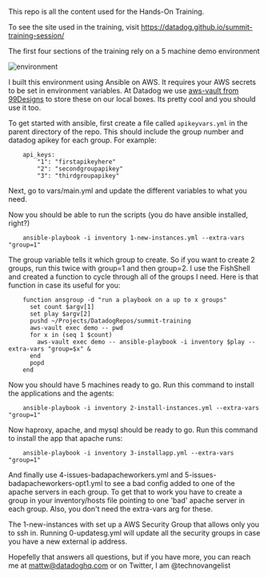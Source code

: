 This repo is all the content used for the Hands-On Training. 

To see the site used in the training, visit https://datadog.github.io/summit-training-session/

The first four sections of the training rely on a 5 machine demo environment

![environment](https://datadog.github.io/summit-training-session/images/buildinggreatdashboards/environment.png)

I built this environment using Ansible on AWS. It requires your AWS secrets to be set in environment variables. At Datadog we use [aws-vault from 99Designs](https://github.com/99designs/aws-vault) to store these on our local boxes. Its pretty cool and you should use it too.

To get started with ansible, first create a file called `apikeyvars.yml` in the parent directory of the repo. This should include the group number and datadog apikey for each group. For example:

        api_keys:
            "1": "firstapikeyhere"
            "2": "secondgroupapikey"
            "3": "thirdgroupapikey"

Next, go to vars/main.yml and update the different variables to what you  need. 

Now you should be able to run the scripts (you do have ansible installed, right?)


        ansible-playbook -i inventory 1-new-instances.yml --extra-vars "group=1"

The group variable tells it which group to create. So if you want to create 2 groups, run this twice with group=1 and then group=2. I use the FishShell and created a function to cycle through all of the groups I need. Here is that function in case its useful for you:

        function ansgroup -d "run a playbook on a up to x groups"
          set count $argv[1]
          set play $argv[2]
          pushd ~/Projects/DatadogRepos/summit-training
          aws-vault exec demo -- pwd
          for x in (seq 1 $count)
            aws-vault exec demo -- ansible-playbook -i inventory $play --extra-vars "group=$x" &
          end
          popd
        end

Now you should have 5 machines ready to go. Run this command to install the applications and the agents:

        ansible-playbook -i inventory 2-install-instances.yml --extra-vars "group=1"

Now haproxy, apache, and mysql should be ready to go. Run this command to install the app that apache runs:

        ansible-playbook -i inventory 3-installapp.yml --extra-vars "group=1"

And finally use 4-issues-badapacheworkers.yml and 5-issues-badapacheworkers-opt1.yml to see a bad config added to one of the apache servers in each group. To get that to work you have to create a group in your inventory/hosts file pointing to one 'bad' apache server in each group. Also, you don't need the extra-vars arg for these.

The 1-new-instances with set up a AWS Security Group that allows only you to ssh in. Running 0-updatesg.yml will update all the security groups in case you have a new external ip address. 

Hopefelly that answers all questions, but if you have more, you can reach me at mattw@datadoghq.com or on Twitter, I am @technovangelist
